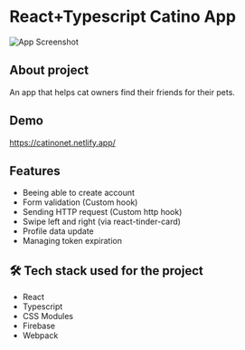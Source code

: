 # React+Typescript Catino App

![App Screenshot](https://catinonet.netlify.app/readmeimg.png)

## About project

An app that helps cat owners find their friends for their pets.

## Demo

https://catinonet.netlify.app/

## Features

- Beeing able to create account
- Form validation (Custom hook)
- Sending HTTP request (Custom http hook)
- Swipe left and right (via react-tinder-card)
- Profile data update
- Managing token expiration

## 🛠 Tech stack used for the project

- React
- Typescript
- CSS Modules
- Firebase
- Webpack
